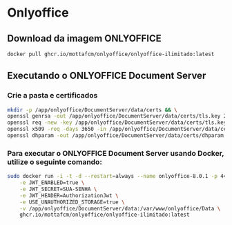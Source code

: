 # Onlyoffice

## Download da imagem ONLYOFFICE

```bash
docker pull ghcr.io/mottafcm/onlyoffice/onlyoffice-ilimitado:latest
```

## Executando o ONLYOFFICE Document Server

### Crie a pasta e certificados

```bash
mkdir -p /app/onlyoffice/DocumentServer/data/certs && \
openssl genrsa -out /app/onlyoffice/DocumentServer/data/certs/tls.key 2048 && \
openssl req -new -key /app/onlyoffice/DocumentServer/data/certs/tls.key -out /app/onlyoffice/DocumentServer/data/certs/tls.csr && \
openssl x509 -req -days 3650 -in /app/onlyoffice/DocumentServer/data/certs/tls.csr -signkey /app/onlyoffice/DocumentServer/data/certs/tls.key -out /app/onlyoffice/DocumentServer/data/certs/tls.crt
openssl dhparam -out /app/onlyoffice/DocumentServer/data/certs/dhparam.pem 2048
```
### Para executar o ONLYOFFICE Document Server usando Docker, utilize o seguinte comando:

```bash
sudo docker run -i -t -d --restart=always --name onlyoffice-8.0.1 -p 443:443 \
    -e JWT_ENABLED=true \
    -e JWT_SECRET=SUA-SENHA \
    -e JWT_HEADER=AuthorizationJwt \
    -e USE_UNAUTHORIZED_STORAGE=true \
    -v /app/onlyoffice/DocumentServer/data:/var/www/onlyoffice/Data \
    ghcr.io/mottafcm/onlyoffice/onlyoffice-ilimitado:latest
```
